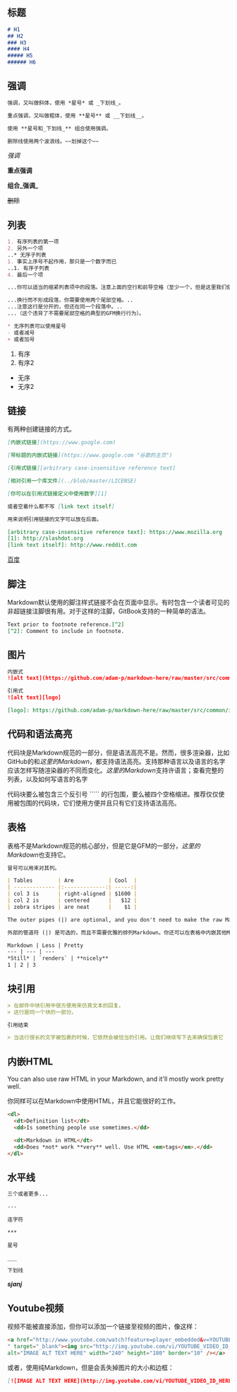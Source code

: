## 标题

```markdown
# H1
## H2
### H3
#### H4
##### H5
###### H6
```



## 强调

```markdown
强调，又叫做斜体，使用 *星号* 或 _下划线_。

重点强调，又叫做粗体，使用 **星号** 或 __下划线__。

使用 **星号和_下划线_** 组合使用强调。

删除线使用两个波浪线。~~划掉这个~~
```



_强调_

__重点强调__

**组合_强调_**

~~删除~~



## 列表

```markdown
1. 有序列表的第一项
2. 另外一个项
..* 无序子列表
1. 事实上序号不起作用，那只是一个数字而已
..1. 有序子列表
4. 最后一个项

...你可以适当的缩紧列表项中的段落。注意上面的空行和前导空格（至少一个，但是这里我们使用三个来对齐原始的Markdown内容）。

...换行而不形成段落，你需要使用两个尾部空格。..
...注意这行是分开的，但还在同一个段落中。..
...（这个违背了不需要尾部空格的典型的GFM换行行为）。

* 无序列表可以使用星号
- 或者减号
+ 或者加号
```

1. 有序
2. 有序2

* 无序
* 无序2



## 链接

有两种创建链接的方式。

```markdown
[内嵌式链接](https://www.google.com)

[带标题的内嵌式链接](https://www.google.com "谷歌的主页")

[引用式链接][arbitrary case-insensitive reference text]

[相对引用一个库文件](../blob/master/LICENSE)

[你可以在引用式链接定义中使用数字][1]

或者空着什么都不写 [link text itself]

用来说明引用链接的文字可以放在后面。

[arbitrary case-insensitive reference text]: https://www.mozilla.org
[1]: http://slashdot.org
[link text itself]: http://www.reddit.com
```



[百度](http://www.baidu.com)



## 脚注

Markdown默认使用的脚注样式链接不会在页面中显示。有时包含一个读者可见的非超链接注脚很有用。对于这样的注脚，GitBook支持的一种简单的语法。

```markdown
Text prior to footnote reference.[^2]
[^2]: Comment to include in footnote.
```

## 图片

```markdown
内嵌式
![alt text](https://github.com/adam-p/markdown-here/raw/master/src/common/images/icon48.png "Logo Title Text 1")

引用式
![alt text][logo]

[logo]: https://github.com/adam-p/markdown-here/raw/master/src/common/images/ic
```



## 代码和语法高亮

代码块是Markdown规范的一部分，但是语法高亮不是。然而，很多渲染器，比如GitHub的和*这里的Markdown*，都支持语法高亮。支持那种语言以及语言的名字应该怎样写随渲染器的不同而变化。*这里的Markdown*支持许语言；查看完整的列表，以及如何写语言的名字





 代码块要么被包含三个反引号 ````` 的行包围，要么被四个空格缩进。推荐仅仅使用被包围的代码块，它们使用方便并且只有它们支持语法高亮。 

## 表格

表格不是Markdown规范的核心部分，但是它是GFM的一部分，*这里的Markdown*也支持它。

```markdown
冒号可以用来对其列。

| Tables        | Are           | Cool  |
| ------------- |:-------------:| -----:|
| col 3 is      | right-aligned | $1600 |
| col 2 is      | centered      |   $12 |
| zebra stripes | are neat      |    $1 |

The outer pipes (|) are optional, and you don't need to make the raw Markdown line up prettily. You can also use inline Markdown.

外部的管道符 (|) 是可选的，而且不需要优雅的排列Markdown。你还可以在表格中内嵌其他Markdown。

Markdown | Less | Pretty
--- | --- | ---
*Still* | `renders` | **nicely**
1 | 2 | 3
```

## 块引用

```markdown
> 在邮件中块引用中很方便用来仿真文本的回复。
> 这行是同一个块的一部分。

引用结束

> 当这行很长的文字被包裹的时候，它依然会被恰当的引用。让我们继续写下去来确保包裹它
```

## 内嵌HTML

You can also use raw HTML in your Markdown, and it'll mostly work pretty well.

你同样可以在Markdown中使用HTML，并且它能很好的工作。

```markdown
<dl>
  <dt>Definition list</dt>
  <dd>Is something people use sometimes.</dd>

  <dt>Markdown in HTML</dt>
  <dd>Does *not* work **very** well. Use HTML <em>tags</em>.</dd>
</dl>
```

## 水平线

```markdown
三个或者更多...

---

连字符

***

星号

___

下划线
```

***sjanj***

## Youtube视频

视频不能被直接添加，但你可以添加一个链接至视频的图片，像这样：

```markdown
<a href="http://www.youtube.com/watch?feature=player_embedded&v=YOUTUBE_VIDEO_ID_HERE
" target="_blank"><img src="http://img.youtube.com/vi/YOUTUBE_VIDEO_ID_HERE/0.jpg"
alt="IMAGE ALT TEXT HERE" width="240" height="180" border="10" /></a>
```

或者，使用纯Markdown，但是会丢失掉图片的大小和边框：

```markdown
[![IMAGE ALT TEXT HERE](http://img.youtube.com/vi/YOUTUBE_VIDEO_ID_HERE/0.jpg)](
```

